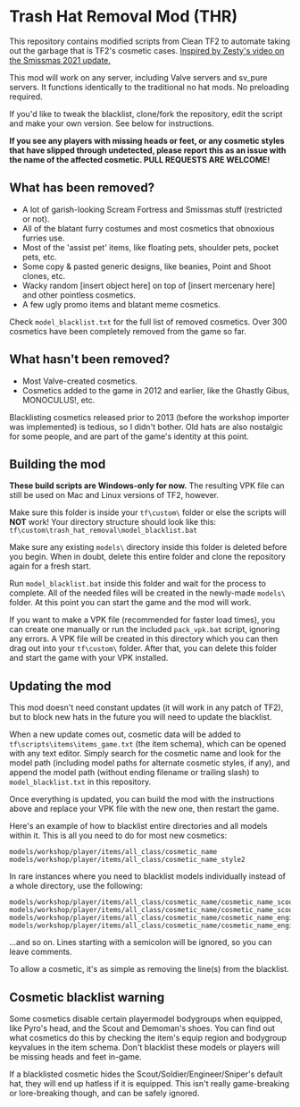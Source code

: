 # Trash Hat Removal Mod (THR)
This repository contains modified scripts from Clean TF2 to automate taking out the garbage that is TF2's cosmetic cases. [Inspired by Zesty's video on the Smissmas 2021 update.](https://www.youtube.com/watch?v=REIMVw84hj4)

This mod will work on any server, including Valve servers and sv_pure servers. It functions identically to the traditional no hat mods. No preloading required.

If you'd like to tweak the blacklist, clone/fork the repository, edit the script and make your own version. See below for instructions.

**If you see any players with missing heads or feet, or any cosmetic styles that have slipped through undetected, please report this as an issue with the name of the affected cosmetic. PULL REQUESTS ARE WELCOME!**

## What has been removed?

- A lot of garish-looking Scream Fortress and Smissmas stuff (restricted or not).
- All of the blatant furry costumes and most cosmetics that obnoxious furries use.
- Most of the 'assist pet' items, like floating pets, shoulder pets, pocket pets, etc.
- Some copy & pasted generic designs, like beanies, Point and Shoot clones, etc.
- Wacky random [insert object here] on top of [insert mercenary here] and other pointless cosmetics.
- A few ugly promo items and blatant meme cosmetics.

Check `model_blacklist.txt` for the full list of removed cosmetics. Over 300 cosmetics have been completely removed from the game so far.

## What hasn't been removed?

- Most Valve-created cosmetics.
- Cosmetics added to the game in 2012 and earlier, like the Ghastly Gibus, MONOCULUS!, etc.

Blacklisting cosmetics released prior to 2013 (before the workshop importer was implemented) is tedious, so I didn't bother. Old hats are also nostalgic for some people, and are part of the game's identity at this point.

## Building the mod

**These build scripts are Windows-only for now.** The resulting VPK file can still be used on Mac and Linux versions of TF2, however.

Make sure this folder is inside your `tf\custom\` folder or else the scripts will **NOT** work! Your directory structure should look like this: `tf\custom\trash_hat_removal\model_blacklist.bat`

Make sure any existing `models\` directory inside this folder is deleted before you begin. When in doubt, delete this entire folder and clone the repository again for a fresh start.

Run `model_blacklist.bat` inside this folder and wait for the process to complete. All of the needed files will be created in the newly-made `models\` folder. At this point you can start the game and the mod will work.

If you want to make a VPK file (recommended for faster load times), you can create one manually or run the included `pack_vpk.bat` script, ignoring any errors. A VPK file will be created in this directory which you can then drag out into your `tf\custom\` folder. After that, you can delete this folder and start the game with your VPK installed.

## Updating the mod

This mod doesn't need constant updates (it will work in any patch of TF2), but to block new hats in the future you will need to update the blacklist.

When a new update comes out, cosmetic data will be added to `tf\scripts\items\items_game.txt` (the item schema), which can be opened with any text editor. Simply search for the cosmetic name and look for the model path (including model paths for alternate cosmetic styles, if any), and append the model path (without ending filename or trailing slash) to `model_blacklist.txt` in this repository.

Once everything is updated, you can build the mod with the instructions above and replace your VPK file with the new one, then restart the game.

Here's an example of how to blacklist entire directories and all models within it. This is all you need to do for most new cosmetics:
```
models/workshop/player/items/all_class/cosmetic_name
models/workshop/player/items/all_class/cosmetic_name_style2
```

In rare instances where you need to blacklist models individually instead of a whole directory, use the following:
```
models/workshop/player/items/all_class/cosmetic_name/cosmetic_name_scout.dx80.vtx
models/workshop/player/items/all_class/cosmetic_name/cosmetic_name_scout.dx90.vtx
models/workshop/player/items/all_class/cosmetic_name/cosmetic_name_engineer.dx80.vtx
models/workshop/player/items/all_class/cosmetic_name/cosmetic_name_engineer.dx90.vtx
```
...and so on. Lines starting with a semicolon will be ignored, so you can leave comments.

To allow a cosmetic, it's as simple as removing the line(s) from the blacklist.

## Cosmetic blacklist warning

Some cosmetics disable certain playermodel bodygroups when equipped, like Pyro's head, and the Scout and Demoman's shoes. You can find out what cosmetics do this by checking the item's equip region and bodygroup keyvalues in the item schema. Don't blacklist these models or players will be missing heads and feet in-game.

If a blacklisted cosmetic hides the Scout/Soldier/Engineer/Sniper's default hat, they will end up hatless if it is equipped. This isn't really game-breaking or lore-breaking though, and can be safely ignored.
